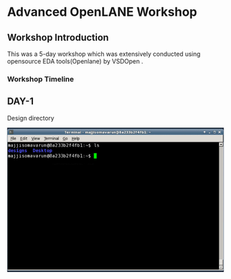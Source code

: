 # Advanced OpenLANE Workshop

## Workshop Introduction
This was a 5-day workshop which was extensively conducted using opensource EDA tools(Openlane) by VSDOpen .

### Workshop Timeline






## DAY-1

Design directory

 ![](day_1/Terminal.PNG)



